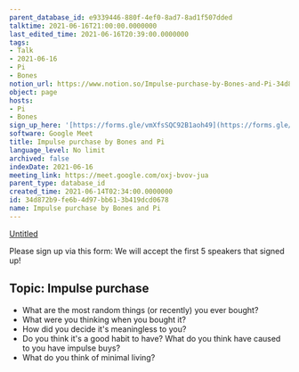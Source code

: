 ```yaml
---
parent_database_id: e9339446-880f-4ef0-8ad7-8ad1f507dded
talktime: 2021-06-16T21:00:00.0000000
last_edited_time: 2021-06-16T20:39:00.0000000
tags:
- Talk
- 2021-06-16
- Pi
- Bones
notion_url: https://www.notion.so/Impulse-purchase-by-Bones-and-Pi-34d872b9fe6b4d97bb613b419dcd0678
object: page
hosts:
- Pi
- Bones
sign_up_here: '[https://forms.gle/vmXfsSQC92B1aoh49](https://forms.gle/vmXfsSQC92B1aoh49)'
software: Google Meet
title: Impulse purchase by Bones and Pi
language_level: No limit
archived: false
indexDate: 2021-06-16
meeting_link: https://meet.google.com/oxj-bvov-jua
parent_type: database_id
created_time: 2021-06-14T02:34:00.0000000
id: 34d872b9-fe6b-4d97-bb61-3b419dcd0678
name: Impulse purchase by Bones and Pi
---
```


[Untitled](https://www.notion.so/cd877e06ad7149f69157f2c71bad5cca)   

Please sign up via this form:
We will accept the first  5 speakers  that signed up! 


## Topic: Impulse purchase

   - What are the most random things (or recently) you ever bought?
   - What were you thinking when you bought it?
   - How did you decide it's meaningless to you?
   - Do you think it's a good habit to have? What do you think have caused to you have impulse buys?
   - What do you think of minimal living?




